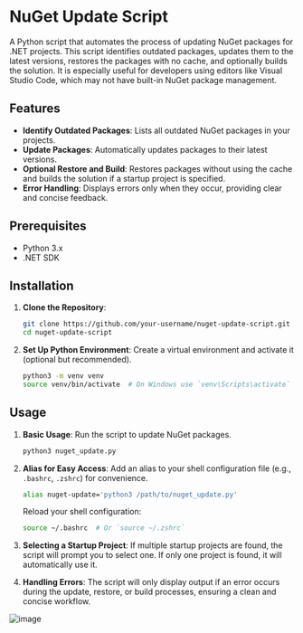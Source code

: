 # NuGet Update Script

A Python script that automates the process of updating NuGet packages for .NET projects. This script identifies outdated packages, updates them to the latest versions, restores the packages with no cache, and optionally builds the solution. It is especially useful for developers using editors like Visual Studio Code, which may not have built-in NuGet package management.

## Features

- **Identify Outdated Packages**: Lists all outdated NuGet packages in your projects.
- **Update Packages**: Automatically updates packages to their latest versions.
- **Optional Restore and Build**: Restores packages without using the cache and builds the solution if a startup project is specified.
- **Error Handling**: Displays errors only when they occur, providing clear and concise feedback.

## Prerequisites

- Python 3.x
- .NET SDK

## Installation

1. **Clone the Repository**:
   ```sh
   git clone https://github.com/your-username/nuget-update-script.git
   cd nuget-update-script
   ```

2. **Set Up Python Environment**:
   Create a virtual environment and activate it (optional but recommended).
   ```sh
   python3 -m venv venv
   source venv/bin/activate  # On Windows use `venv\Scripts\activate`
   ```

## Usage

1. **Basic Usage**:
   Run the script to update NuGet packages.
   ```sh
   python3 nuget_update.py
   ```

2. **Alias for Easy Access**:
   Add an alias to your shell configuration file (e.g., `.bashrc`, `.zshrc`) for convenience.
   ```sh
   alias nuget-update='python3 /path/to/nuget_update.py'
   ```
   Reload your shell configuration:
   ```sh
   source ~/.bashrc  # Or `source ~/.zshrc`
   ```

3. **Selecting a Startup Project**:
   If multiple startup projects are found, the script will prompt you to select one. If only one project is found, it will automatically use it.

4. **Handling Errors**:
   The script will only display output if an error occurs during the update, restore, or build processes, ensuring a clean and concise workflow.

![image](https://github.com/user-attachments/assets/785a9478-1610-413c-a068-d03776aab0e0)
